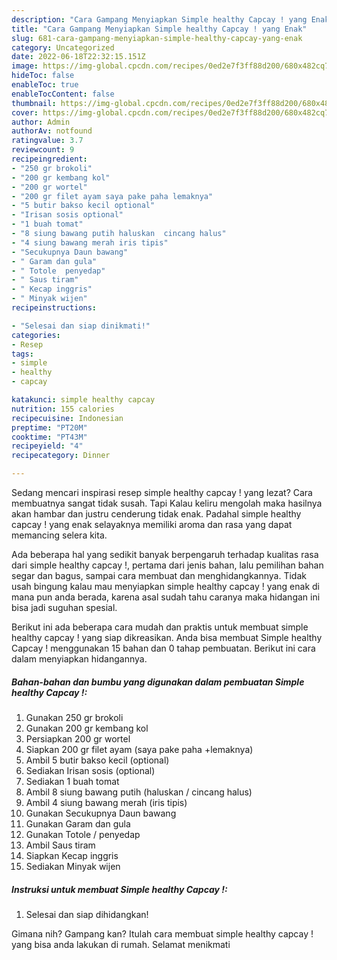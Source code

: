 ```yaml
---
description: "Cara Gampang Menyiapkan Simple healthy Capcay ! yang Enak"
title: "Cara Gampang Menyiapkan Simple healthy Capcay ! yang Enak"
slug: 681-cara-gampang-menyiapkan-simple-healthy-capcay-yang-enak
category: Uncategorized
date: 2022-06-18T22:32:15.151Z
image: https://img-global.cpcdn.com/recipes/0ed2e7f3ff88d200/680x482cq70/simple-healthy-capcay-foto-resep-utama.jpg
hideToc: false
enableToc: true
enableTocContent: false
thumbnail: https://img-global.cpcdn.com/recipes/0ed2e7f3ff88d200/680x482cq70/simple-healthy-capcay-foto-resep-utama.jpg
cover: https://img-global.cpcdn.com/recipes/0ed2e7f3ff88d200/680x482cq70/simple-healthy-capcay-foto-resep-utama.jpg
author: Admin
authorAv: notfound
ratingvalue: 3.7
reviewcount: 9
recipeingredient:
- "250 gr brokoli"
- "200 gr kembang kol"
- "200 gr wortel"
- "200 gr filet ayam saya pake paha lemaknya"
- "5 butir bakso kecil optional"
- "Irisan sosis optional"
- "1 buah tomat"
- "8 siung bawang putih haluskan  cincang halus"
- "4 siung bawang merah iris tipis"
- "Secukupnya Daun bawang"
- " Garam dan gula"
- " Totole  penyedap"
- " Saus tiram"
- " Kecap inggris"
- " Minyak wijen"
recipeinstructions:

- "Selesai dan siap dinikmati!"
categories:
- Resep
tags:
- simple
- healthy
- capcay

katakunci: simple healthy capcay 
nutrition: 155 calories
recipecuisine: Indonesian
preptime: "PT20M"
cooktime: "PT43M"
recipeyield: "4"
recipecategory: Dinner

---
```



Sedang mencari inspirasi resep simple healthy capcay ! yang lezat? Cara membuatnya sangat tidak susah. Tapi Kalau keliru mengolah maka hasilnya akan hambar dan justru cenderung tidak enak. Padahal simple healthy capcay ! yang enak selayaknya memiliki aroma dan rasa yang dapat memancing selera kita.


Ada beberapa hal yang sedikit banyak berpengaruh terhadap kualitas rasa dari simple healthy capcay !, pertama dari jenis bahan, lalu pemilihan bahan segar dan bagus, sampai cara membuat dan menghidangkannya. Tidak usah bingung kalau mau menyiapkan simple healthy capcay ! yang enak di mana pun anda berada, karena asal sudah tahu caranya maka hidangan ini bisa jadi suguhan spesial.




Berikut ini ada beberapa cara mudah dan praktis untuk membuat simple healthy capcay ! yang siap dikreasikan. Anda bisa membuat Simple healthy Capcay ! menggunakan 15 bahan dan 0 tahap pembuatan. Berikut ini cara dalam menyiapkan hidangannya.

<!--inarticleads1-->

##### Bahan-bahan dan bumbu yang digunakan dalam pembuatan Simple healthy Capcay !:

1. Gunakan 250 gr brokoli
1. Gunakan 200 gr kembang kol
1. Persiapkan 200 gr wortel
1. Siapkan 200 gr filet ayam (saya pake paha +lemaknya)
1. Ambil 5 butir bakso kecil (optional)
1. Sediakan Irisan sosis (optional)
1. Sediakan 1 buah tomat
1. Ambil 8 siung bawang putih (haluskan / cincang halus)
1. Ambil 4 siung bawang merah (iris tipis)
1. Gunakan Secukupnya Daun bawang
1. Gunakan  Garam dan gula
1. Gunakan  Totole / penyedap
1. Ambil  Saus tiram
1. Siapkan  Kecap inggris
1. Sediakan  Minyak wijen




<!--inarticleads2-->

##### Instruksi untuk membuat Simple healthy Capcay !:


1. Selesai dan siap dihidangkan!



Gimana nih? Gampang kan? Itulah cara membuat simple healthy capcay ! yang bisa anda lakukan di rumah. Selamat menikmati
